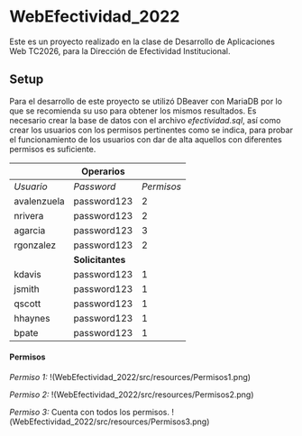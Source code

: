 # WebEfectividad_2022

Este es un proyecto realizado en la clase de Desarrollo de Aplicaciones Web TC2026, para la Dirección de Efectividad Institucional.

## Setup
Para el desarrollo de este proyecto se utilizó DBeaver con MariaDB por lo que se recomienda su uso para obtener los mismos resultados.
Es necesario crear la base de datos con el archivo *efectividad.sql*, así como crear los usuarios con los permisos pertinentes como se indica, para probar el funcionamiento de los usuarios con dar de alta aquellos con diferentes permisos es suficiente.

|             | **Operarios**    |            |
|-------------|------------------|------------|
| _Usuario_   | _Password_       | _Permisos_ |
| avalenzuela | password123      | 2          |
| nrivera     | password123      | 2          |
| agarcia     | password123      | 3          |
| rgonzalez   | password123      | 2          |
|             | **Solicitantes** |            |
| kdavis      | password123      | 1          |
| jsmith      | password123      | 1          |
| qscott      | password123      | 1          |
| hhaynes     | password123      | 1          |
| bpate       | password123      | 1          |


#### Permisos
*Permiso 1:*
!(WebEfectividad_2022/src/resources/Permisos1.png)

*Permiso 2:*
!(WebEfectividad_2022/src/resources/Permisos2.png)

*Permiso 3:* Cuenta con todos los permisos. 
!(WebEfectividad_2022/src/resources/Permisos3.png)
